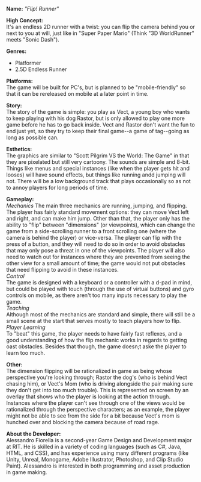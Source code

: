 <b>Name:</b> <em>"Flip! Runner"</em>

<b>High Concept:</b> <br>
It's an endless 2D runner with a twist: you can flip the camera behind you or next to you at will, just like in "Super Paper Mario" (Think "3D WorldRunner" meets "Sonic Dash").

<b>Genres:</b> 
- Platformer
- 2.5D Endless Runner

<b>Platforms:</b> <br>
The game will be built for PC's, but is planned to be "mobile-friendly" so that it can be rereleased on mobile at a later point in time.

<b>Story:</b> <br>
The story of the game is simple: you play as Vect, a young boy who wants to keep playing with his dog Rastor, but is only allowed to play one more game before he has to go back inside. 
Vect and Rastor don't want the fun to end just yet, so they try to keep their final game--a game of tag--going as long as possible can.

<b>Esthetics:</b> <br>
The graphics are similar to "Scott Pilgrim VS the World: The Game" in that they are pixelated but still very cartoony.
The sounds are simple and 8-bit. Things like menus and special instances (like when the player gets hit and looses) will have sound effects, but things like running andd jumping will not.
There will be a low background track that plays occasionally so as not to annoy players for long periods of time.

<b>Gameplay:</b> <br>
<em>Mechanics</em> 
The main three mechanics are running, jumping, and flipping.
The player has fairly standard movement options: they can move Vect left and right, and can make him jump.
Other than that, the player only has the ability to "flip" between "dimensions" (or viewpoints), which can change the game from a side-scrolling runner to a front scrolling one (where the camera is behind the player) or vice-versa.
The player can flip with the press of a button, and they will need to do so in order to avoid obstacles that may only pose a threat in one of the viewpoints.
The player will also need to watch out for instances where they are prevented from seeing the other view for a small amount of time; the game would not put obstacles that need flipping to avoid in these instances. <br>
<em>Control</em> <br>
The game is designed with a keyboard or a controller with a d-pad in mind, but could be played with touch (through the use of virtual buttons) and gyro controls on mobile, as there aren't too many inputs necessary to play the game. <br>
<em>Teaching</em> <br>
Although most of the mechanics are standard and simple, there will still be a small scene at the start that serves mostly to teach players how to flip. <br>
<em>Player Learning</em> <br>
To "beat" this game, the player needs to have fairly fast reflexes, and a good understanding of how the flip mechanic works in regards to getting oast obstacles. Besides that though, the game doesn;t aske the player to learn too much. <br>

<b>Other:</b> <br>
The dimension flipping will be rationalized in game as being whose perspective you're looking through; Rastor the dog's (who is behind Vect chasing him), or Vect's Mom (who is driving alongside the pair making sure they don't get into too much trouble).
This is represented on screen by an overlay that shows who the player is looking at the action through.
Instances where the player can't see through one of the views would be rationalized through the perspective characters; as an example, the player might not be able to see from the side for a bit because Vect's mom is hunched over and blocking the camera because of road rage.

<b>About the Developer:</b> <br>
Alessandro Fiorella is a second-year Game Design and Development major at RIT. He is skilled in a variety of coding languages (such as C#, Java, HTML, and CSS), and has experience using many different programs (like Unity, Unreal, Monogame, Adobe Illustrator, Photoshop, and Clip Studio Paint). Alessandro is interested in both programming and asset production in game making.
